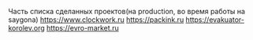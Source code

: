 Часть списка сделанных проектов(на production, во время работы на saygona)
https://www.clockwork.ru
https://packink.ru
https://evakuator-korolev.org
https://evro-market.ru
